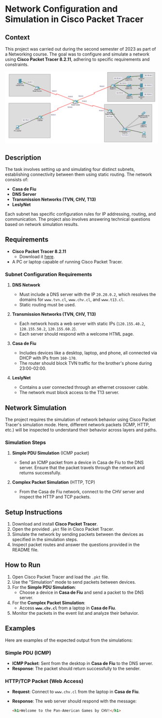 # Network Configuration and Simulation in Cisco Packet Tracer

## Context

This project was carried out during the second semester of 2023 as part of a Networking course. The goal was to configure and simulate a network using **Cisco Packet Tracer 8.2.11**, adhering to specific requirements and constraints.

![alt text](image.png)

## Description

The task involves setting up and simulating four distinct subnets, establishing connectivity between them using static routing. The network consists of:

- **Casa de Fiu**
- **DNS Server**
- **Transmission Networks (TVN, CHV, T13)**
- **LeslyNet**

Each subnet has specific configuration rules for IP addressing, routing, and communication. The project also involves answering technical questions based on network simulation results.

## Requirements

- **Cisco Packet Tracer 8.2.11**
  - Download it [here](https://www.netacad.com/courses/packet-tracer).
- A PC or laptop capable of running Cisco Packet Tracer.
  
### Subnet Configuration Requirements

1. **DNS Network**
   - Must include a DNS server with the IP `20.20.0.2`, which resolves the domains for `www.tvn.cl`, `www.chv.cl`, and `www.t13.cl`.
   - Static routing must be used.

2. **Transmission Networks (TVN, CHV, T13)**
   - Each network hosts a web server with static IPs (`120.155.40.2`, `120.155.50.2`, `120.155.60.2`).
   - Each server should respond with a welcome HTML page.

3. **Casa de Fiu**
   - Includes devices like a desktop, laptop, and phone, all connected via DHCP with IPs from `160-170`.
   - The router should block TVN traffic for the brother's phone during 23:00-02:00.

4. **LeslyNet**
   - Contains a user connected through an ethernet crossover cable.
   - The network must block access to the T13 server.

## Network Simulation

The project requires the simulation of network behavior using Cisco Packet Tracer's simulation mode. Here, different network packets (ICMP, HTTP, etc.) will be inspected to understand their behavior across layers and paths.

### Simulation Steps

1. **Simple PDU Simulation** (ICMP packet)
   - Send an ICMP packet from a device in Casa de Fiu to the DNS server. Ensure that the packet travels through the network and returns successfully.

2. **Complex Packet Simulation** (HTTP, TCP)
   - From the Casa de Fiu network, connect to the CHV server and inspect the HTTP and TCP packets.

## Setup Instructions

1. Download and install **Cisco Packet Tracer**.
2. Open the provided `.pkt` file in Cisco Packet Tracer.
3. Simulate the network by sending packets between the devices as specified in the simulation steps.
4. Inspect packet routes and answer the questions provided in the README file.

## How to Run

1. Open Cisco Packet Tracer and load the `.pkt` file.
2. Use the "Simulation" mode to send packets between devices.
3. For the **Simple PDU Simulation**:
   - Choose a device in **Casa de Fiu** and send a packet to the DNS server.
4. For the **Complex Packet Simulation**:
   - Access **`www.chv.cl`** from a laptop in **Casa de Fiu**.
5. Monitor the packets in the event list and analyze their behavior.

## Examples

Here are examples of the expected output from the simulations:

### Simple PDU (ICMP)

- **ICMP Packet**: Sent from the desktop in **Casa de Fiu** to the DNS server.
- **Response**: The packet should return successfully to the sender.

### HTTP/TCP Packet (Web Access)

- **Request**: Connect to `www.chv.cl` from the laptop in **Casa de Fiu**.
- **Response**: The web server should respond with the message:

  ```html
  <h1>Welcome to the Pan-American Games by CHV!</h1>
  ```
